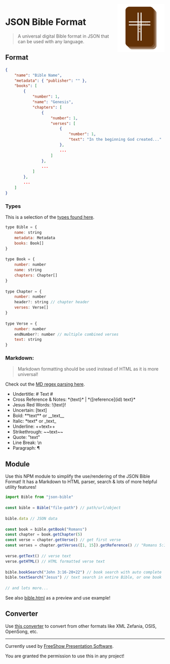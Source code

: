 <img align="right" width="150" height="150" src="JSON_bible_icon.png">

# JSON Bible Format

> A universal digital Bible format in JSON that can be used with any language.

## Format

```json
{
    "name": "Bible Name",
    "metadata": { "publisher": "" },
    "books": [
        {
            "number": 1,
            "name": "Genesis",
            "chapters": [
                {
                    "number": 1,
                    "verses": [
                        {
                            "number": 1,
                            "text": "In the beginning God created..."
                        },
                        ...
                    ]
                },
                ...
            ]
        },
        ...
    ]
}
```

### Types

This is a selection of the [types found here](./lib/Bible.ts).

```js
type Bible = {
    name: string
    metadata: Metadata
    books: Book[]
}

type Book = {
    number: number
    name: string
    chapters: Chapter[]
}

type Chapter = {
    number: number
    header?: string // chapter header
    verses: Verse[]
}

type Verse = {
    number: number
    endNumber?: number // multiple combined verses
    text: string
}
```

### Markdown:

> Markdown formatting should be used instead of HTML as it is more universal!

Check out the [MD regex parsing here](./lib/markdown.ts).

-   Undertitle: # Text #
-   Cross Reference & Notes: \*{text}\* | \*{\[reference](id) text}\*
-   Jesus Red Words: !{text}!
-   Uncertain: \[text]
-   Bold: \*\*text\*\* or \_\_text\_\_
-   Italic: \*text\* or \_text\_
-   Underline: ++text++
-   Strikethrough: \~~text~~
-   Quote: "text"
-   Line Break: \n
-   Paragraph: ¶

## Module

Use this NPM module to simplify the use/rendering of the JSON Bible Format! It has a Markdown to HTML parser, search & lots of more helpful utility features!

```js
import Bible from "json-bible"

const bible = Bible("file-path") // path/url/object

bible.data // JSON data

const book = bible.getBook("Romans")
const chapter = book.getChapter(5)
const verse = chapter.getVerse() // get first verse
const verses = chapter.getVerses([1, 15]).getReference() // "Romans 5:1+15"

verse.getText() // verse text
verse.getHTML() // HTML formatted verse text

bible.bookSearch("John 3:16-20+22") // book search with auto complete
bible.textSearch("Jesus") // text search in entire Bible, or one book

// and lots more...
```

See also [bible.html](./preview/bible.html) as a preview and use example!

## Converter

Use [this converter](https://github.com/vassbo/bible-converter) to convert from other formats like XML Zefania, OSIS, OpenSong, etc.

---

Currently used by [FreeShow Presentation Software](https://freeshow.app).

You are granted the permission to use this in any project!
